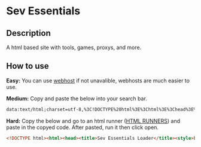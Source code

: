 # Sev Essentials
## Description
A html based site with tools, games, proxys, and more.
## How to use
**Easy:** You can use [webhost](https://github.com/sevisadev/sev-essentials/blob/main/webhost.md) if not unavalible, webhosts are much easier to use.

**Medium:** Copy and paste the below into your search bar.
```html
data:text/html;charset=utf-8,%3C!DOCTYPE%20html%3E%3Chtml%3E%3Chead%3E%3Ctitle%3ESev%20Essentials%20Loader%3C%2Ftitle%3E%3Cstyle%3Ebody%7Bfont-family%3A%22Times%20New%20Roman%22%2Cserif%3Bbackground-color%3A%23000000%3Bpadding%3A20px%3Bcolor%3A%23800080%3Bmargin%3A0%3Boverflow%3Ahidden%7Dcanvas%7Bposition%3Afixed%3Btop%3A0%3Bleft%3A0%3Bz-index%3A-1%7Dh2%7Bcolor%3A%23ffffff%7Dbutton%7Bfont-size%3A20px%3Bpadding%3A12px%2024px%3Bbackground-color%3A%238a2be2%3Bcolor%3Awhite%3Bborder%3Anone%3Bborder-radius%3A8px%3Bcursor%3Apointer%3Bfont-family%3A'Times%20New%20Roman'%2Cserif%7Dbutton%3Ahover%7Bbackground-color%3A%236a0dad%7D%3C%2Fstyle%3E%3C%2Fhead%3E%3Cbody%3E%3Cbutton%20onclick%3D%22openMain()%22%3EOpen%3C%2Fbutton%3E%3Cscript%3Efunction%20openMain()%7Bfetch('https%3A%2F%2Fraw.githubusercontent.com%2Fsevisadev%2Fsev-essentials%2Fmain%2Fhtml%2520holder.html').then(response%3D%3E%7Bif(!response.ok)throw%20new%20Error('Network%20response%20was%20not%20ok')%3Breturn%20response.text()%7D).then(html%3D%3E%7Bconst%20newWindow%3Dwindow.open('about%3Ablank'%2C'_blank')%3Bif(newWindow)%7BnewWindow.document.write(html)%3BnewWindow.document.close()%3Bwindow.close()%7Delse%7Balert('Pop-up%20blocked.%20Please%20allow%20pop-ups%20for%20this%20site.')%7D%7D).catch(error%3D%3E%7Balert('Failed%20to%20load%20HTML%3A%20'%2Berror.message)%7D)%7D%3C%2Fscript%3E%3C%2Fbody%3E%3C%2Fhtml%3E
```

**Hard:** Copy the below and go to an html runner ([HTML RUNNERS](https://github.com/sevisadev/sev-essentials/blob/main/html%20runner.md)) and paste in the copyed code. After pasted, run it then click open.
```html
<!DOCTYPE html><html><head><title>Sev Essentials Loader</title><style>body{font-family:"Times New Roman",serif;background-color:#000000;padding:20px;color:#800080;margin:0;overflow:hidden}canvas{position:fixed;top:0;left:0;z-index:-1}h2{color:#ffffff}button{font-size:20px;padding:12px 24px;background-color:#8a2be2;color:white;border:none;border-radius:8px;cursor:pointer;font-family:'Times New Roman',serif}button:hover{background-color:#6a0dad}</style></head><body><button onclick="openMain()">Open</button><script>function openMain(){fetch('https://raw.githubusercontent.com/sevisadev/sev-essentials/main/html%20holder.html').then(response=>{if(!response.ok)throw new Error('Network response was not ok');return response.text()}).then(html=>{const newWindow=window.open('about:blank','_blank');if(newWindow){newWindow.document.write(html);newWindow.document.close();window.close()}else{alert('Pop-up blocked. Please allow pop-ups for this site.')}}).catch(error=>{alert('Failed to load HTML: '+error.message)})}</script></body></html>
```
